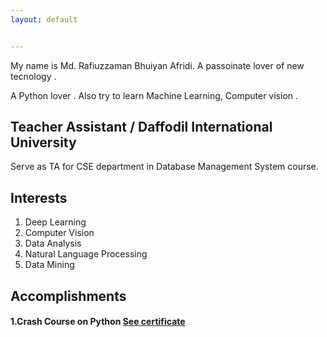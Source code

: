 ```yaml
---
layout: default


---
```


My name is Md. Rafiuzzaman Bhuiyan Afridi. A passoinate lover of new tecnology .

A Python lover . Also try to learn Machine Learning, Computer vision .

## Teacher Assistant / Daffodil International University
Serve as TA for CSE department in Database Management System course. 

## Interests
1. Deep Learning
2. Computer Vision
3. Data Analysis
4. Natural Language Processing
5. Data Mining

## Accomplishments
#### 1.Crash Course on Python [See certificate](https://www.coursera.org/account/accomplishments/verify/MNJ4QBEA2E9K)
